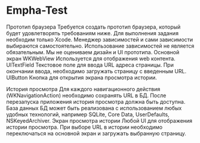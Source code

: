 # Empha-Test

Прототип браузера
Требуется создать прототип браузера, который будет удовлетворять требованиям ниже. Для выполнения задания необходим только Xcode. Менеджер зависимостей и сами зависимости выбираются самостоятельно. Использование зависимостей не является обязательным. Мы не оцениваем дизайн и UI прототипа.
Основной экран
WKWebView
Используется для отображения web контента.
UITextField
Текстовое поле для ввода URL адреса страницы. При окончании ввода, необходимо загружать страницу с введенным URL.
UIButton
Кнопка для открытия экрана просмотра истории.
   
История просмотра
Для каждого навигационного действия (WKNavigationAction) необходимо сохранять URL в БД. После перезапуска приложения история просмотра должна быть доступна.
База данных
БД может быть реализована с использованием любых удобных технологий, например SQLite, Core Data, UserDefaults, NSKeyedArchiver.
Экран просмотра истории
Любой UI для отображения истории просмотра. При выборе URL в истории необходимо переключаться на основной экран и загружать выбранную страницу.
